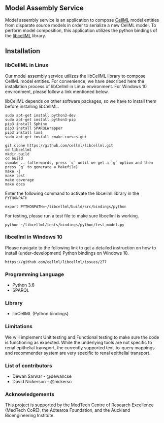 ## Model Assembly Service
Model assembly service is an application to compose [CellML](https://www.cellml.org/) model entities from disparate source models in order to serialize a new CellML model. To perform model composition, this application utilizes the python bindings of the [libcellML](https://github.com/cellml/libcellml) library.

## Installation
### libCellML in Linux
Our model assembly service utilizes the libCellML library to compose CellML model entities. For convenience, we have described here the installation process of libCellml in Linux environment. For Windows 10 environment, please follow a link mentioned below.

libCellML depends on other software packages, so we have to install them before installing libCellML.

```
sudo apt-get install python3-dev
sudo apt-get install python3-pip
pip3 install Sphinx
pip3 install SPARQLWrapper
pip3 install lxml
sudo apt-get install cmake-curses-gui

git clone https://github.com/cellml/libcellml.git
cd libcellml
mkdir build
cd build
ccmake .. (afterwards, press `c` until we get a `g` option and then press `g` to generate a Makefile)
make -j
make test
make coverage
make docs
```

Enter the following command to activate the libcellml library in the `PYTHONPATH` 
```
export PYTHONPATH=~/libcellml/build/src/bindings/python
```

For testing, please run a test file to make sure libcellml is working.
```
python ~/libcellml/tests/bindings/python/test_model.py
```

### libcellml in Windows 10
Please navigate to the following link to get a detailed instruction on how to install (under-development) Python bindings on Windows 10.
``` 
https://github.com/cellml/libcellml/issues/277
```

### Programming Language
- Python 3.6
- SPARQL

### Library
- libCellML (Python bindings)

### Limitations
We will implement Unit testing and Functional testing to make sure the code is functioning as expected. While the underlying tools are not specific to renal epithelial transport, the currently supported text-to-query mappings and recommender system are very specific to renal epithelial transport.

### List of contributors
- Dewan Sarwar - @dewancse
- David Nickerson - @nickerso

### Acknowledgements
This project is supported by the MedTech Centre of Research Excellence (MedTech CoRE), the Aotearoa Foundation, and the Auckland Bioengineering Institute.
